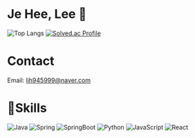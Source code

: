 # Je Hee, Lee 👋
![Top Langs](https://github-readme-stats.vercel.app/api/top-langs/?username=Priorpeice&layout=compact)
[![Solved.ac Profile](http://mazassumnida.wtf/api/v2/generate_badge?boj=ljh9459)](https://solved.ac/ljh9459/)

# Contact
Email: ljh945999@naver.com

# 💪Skills
![Java](https://img.shields.io/badge/Java-EE2E24.svg?&style=for-the-badge&logo=Java&logoColor=black)
![Spring](https://img.shields.io/badge/Spring-6DB33F.svg?&style=for-the-badge&logo=Spring&logoColor=black)
![SpringBoot](https://img.shields.io/badge/SpringBoot-6DB33F.svg?&style=for-the-badge&logo=Spring%20Boot&logoColor=black)
![Python](https://img.shields.io/badge/Python-3776AB.svg?&style=for-the-badge&logo=Python&logoColor=black)
![JavaScript](https://img.shields.io/badge/JavaScript-F7DF1E.svg?&style=for-the-badge&logo=JavaScript&logoColor=black)
![React](https://img.shields.io/badge/React-61DAFB.svg?&style=for-the-badge&logo=React&logoColor=black)
